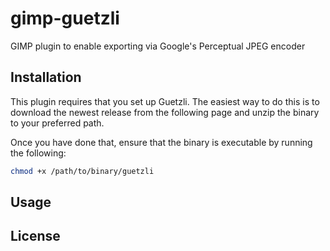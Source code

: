 # gimp-guetzli
GIMP plugin to enable exporting via Google's Perceptual JPEG encoder

## Installation

This plugin requires that you set up Guetzli. The easiest way to do this is to download the newest release from the following page and unzip the binary to your preferred path.

Once you have done that, ensure that the binary is executable by running the following:

```bash
chmod +x /path/to/binary/guetzli
```



## Usage

## License
